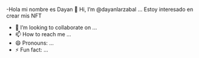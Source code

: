 -Hola mi nombre es Dayan 👋 Hi, I’m @dayanlarzabal ...
Estoy interesado en crear mis NFT
- 💞️ I’m looking to collaborate on ...
- 📫 How to reach me ...
- 😄 Pronouns: ...
- ⚡ Fun fact: ...

<!---
dayanlarzabal/dayanlarzabal is a ✨ special ✨ repository because its `README.md` (this file) appears on your GitHub profile.
You can click the Preview link to take a look at your changes.
--->
